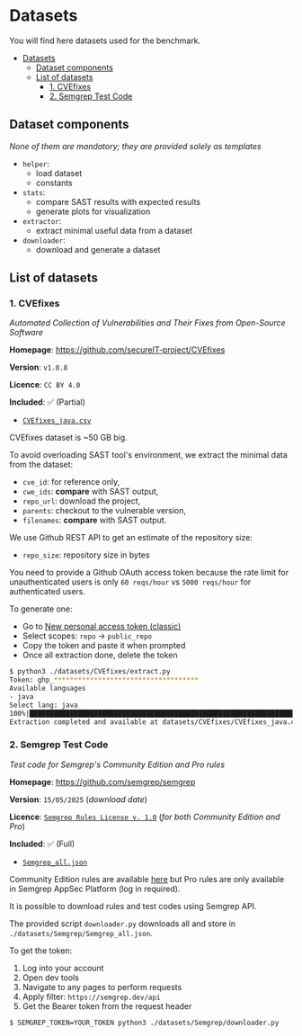 # Datasets

You will find here datasets used for the benchmark.

- [Datasets](#datasets)
  - [Dataset components](#dataset-components)
  - [List of datasets](#list-of-datasets)
    - [1. CVEfixes](#1-cvefixes)
    - [2. Semgrep Test Code](#2-semgrep-test-code)

## Dataset components
*None of them are mandatory; they are provided solely as templates*

- `helper`:
  - load dataset
  - constants
- `stats`:
  - compare SAST results with expected results
  - generate plots for visualization
- `extractor`:
  - extract minimal useful data from a dataset
- `downloader`:
  - download and generate a dataset

## List of datasets

### 1. CVEfixes

*Automated Collection of Vulnerabilities and Their Fixes from Open-Source Software*

**Homepage**: https://github.com/secureIT-project/CVEfixes

**Version**: `v1.0.8`

**Licence**: `CC BY 4.0`

**Included**: ✅ (Partial)
  - [`CVEfixes_java.csv`](./CVEfixes/CVEfixes_java.csv)

CVEfixes dataset is ~50 GB big.

To avoid overloading SAST tool's environment, we extract the minimal data from the dataset:
- `cve_id`: for reference only,
- `cwe_ids`: **compare** with SAST output,
- `repo_url`: download the project,
- `parents`: checkout to the vulnerable version,
- `filenames`: **compare** with SAST output.

We use Github REST API to get an estimate of the repository size:
- `repo_size`: repository size in bytes

You need to provide a Github OAuth access token because the rate limit for unauthenticated users is only `60 reqs/hour` vs `5000 reqs/hour` for authenticated users.

To generate one:
- Go to [New personal access token (classic)](https://github.com/settings/tokens/new)
- Select scopes: `repo` -> `public_repo`
- Copy the token and paste it when prompted
- Once all extraction done, delete the token

```bash
$ python3 ./datasets/CVEfixes/extract.py 
Token: ghp_************************************
Available languages
- java
Select lang: java
100%|████████████████████████████████████████████████████████████████████████████████████████████████████████████████████████████| 394/394 [02:13<00:00,  2.95it/s]
Extraction completed and available at datasets/CVEfixes/CVEfixes_java.csv
```

### 2. Semgrep Test Code

*Test code for Semgrep's Community Edition and Pro rules*

**Homepage**: https://github.com/semgrep/semgrep

**Version**: `15/05/2025` (*download date*)

**Licence**: [`Semgrep Rules License v. 1.0`](https://semgrep.dev/legal/rules-license/) (*for both Community Edition and Pro*)

**Included**: ✅ (Full)
- [`Semgrep_all.json`](./SemgrepTest/Semgrep_all.json)

Community Edition rules are available [here](https://github.com/semgrep/semgrep-rules) but Pro rules are only available in Semgrep AppSec Platform (log in required).

It is possible to download rules and test codes using Semgrep API.

The provided script `downloader.py` downloads all and store in `./datasets/Semgrep/Semgrep_all.json`.

To get the token:
1. Log into your account
2. Open dev tools
3. Navigate to any pages to perform requests
4. Apply filter: `https://semgrep.dev/api`
5. Get the Bearer token from the request header

```bash
$ SEMGREP_TOKEN=YOUR_TOKEN python3 ./datasets/Semgrep/downloader.py
```